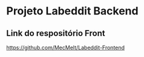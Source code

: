 
# **Projeto Labeddit Backend**



## Link do respositório Front

https://github.com/MecMelt/Labeddit-Frontend







